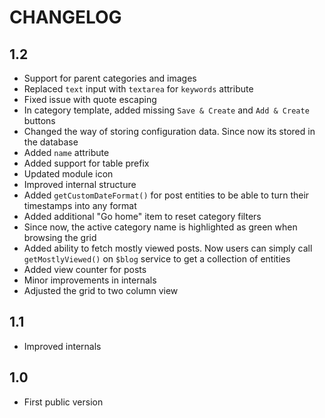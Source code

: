 CHANGELOG
=========

1.2
---

 * Support for parent categories and images
 * Replaced `text` input with `textarea` for `keywords` attribute
 * Fixed issue with quote escaping
 * In category template, added missing `Save & Create` and `Add & Create` buttons
 * Changed the way of storing configuration data. Since now its stored in the database
 * Added `name` attribute
 * Added support for table prefix
 * Updated module icon
 * Improved internal structure
 * Added `getCustomDateFormat()` for post entities to be able to turn their timestamps into any format
 * Added additional "Go home" item to reset category filters
 * Since now, the active category name is highlighted as green when browsing the grid
 * Added ability to fetch mostly viewed posts. Now users can simply call `getMostlyViewed()` on `$blog` service to get a collection of entities
 * Added view counter for posts
 * Minor improvements in internals
 * Adjusted the grid to two column view

1.1
---

 * Improved internals

1.0
---

 * First public version